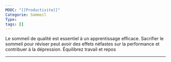 ```yaml
---
MOOC: "[[Productivite]]"
Categorie: Sommeil
Type: 
tags: []
---
```

Le sommeil de qualité est essentiel à un apprentissage efficace. Sacrifier le sommeil pour réviser peut avoir des effets néfastes sur la performance et contribuer à la dépression. Équilibrez travail et repos

---
